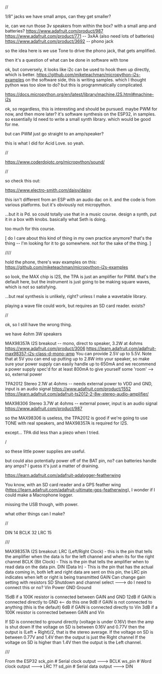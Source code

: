 //

1/8" jacks
we have small amps, can they get smaller?

ie, can we run those 3v speakers from within the box? with a small amp and batteries?
https://www.adafruit.com/product/987
https://www.adafruit.com/product/771 -- 3xAA (also need lots of batteries)
https://www.adafruit.com/product/3692 -- phono jack

so the idea here is we use Tone to drive the phono jack, that gets amplified.

then it's a question of what can be done in software with tone


ok, but conversely, it looks like i2c can be used to hook them up directly, which is better.
https://github.com/miketeachman/micropython-i2s-examples
on the software side, this is writing samples. which I thought python was too slow to do?
but this is programmatically complicated.

https://docs.micropython.org/en/latest/library/machine.I2S.html#machine-i2s


ok, so regardless, this is interesting and should be pursued. maybe PWM for now, and then more later? it's software synthesis on the ESP32, in samples. so essentially Id need to write a small synth library. which would be good for me.

but can PWM just go straight to an amp/speaker? 

this is what I did for Acid Love. so yeah.



//

https://www.coderdojotc.org/micropython/sound/

//

so check this out:

https://www.electro-smith.com/daisy/daisy


this isn't different from an ESP with an audio dac on it. and the code is from various platforms. but it's obviously not micropython.

...but it _is_ Pd. so could totally use that in a music course. design a synth, put it in a box with knobs. basically what Seth is doing.

too much for this course.


[
do I care about this kind of thing in my own practice anymore?
that's the thing -- I'm looking for it to go somewhere. not for the sake of the thing.
]

////


hold the phone, there's wav examples on this: https://github.com/miketeachman/micropython-i2s-examples


so look, the MAX chip is I2S, the TPA is just an amplifier for PWM. that's the default here, but the instrument is just going to be making square waves, which is not so satisfying. 

...but real synthesis is unlikely, right? unless I make a wavetable library.

playing a wave file could work, but requires an SD card reader. exists?

//


ok, so I still have the wrong thing.

we have 4ohm 3W speakers


MAX98357A I2S breakout -- mono, direct to speaker, 3.2W at 4ohms
https://www.adafruit.com/product/3006
https://learn.adafruit.com/adafruit-max98357-i2s-class-d-mono-amp
You can provide 2.5V up to 5.5V. Note that at 5V you can end up putting up to 2.8W into your speaker, so make sure your power supply can easily handle up to 650mA and we recommend a power supply spec'd for at least 800mA to give yourself some 'room'
--> so, external power


TPA2012  Stereo 2.1W at 4ohms -- needs external power to VDD and GND, input is an audio signal
https://www.adafruit.com/product/1552
https://learn.adafruit.com/adafruit-ts2012-2-8w-stereo-audio-amplifier/


MAX98306 Stereo 3.7W at 4ohms -- external power, input is an audio signal
https://www.adafruit.com/product/987



so the MAX98306 is useless, the TPA2012 is good if we're going to use TONE with real speakers, and MAX98357A is required for I2S.

except... TPA did less than a piezo when I tried.


/

so these little power supplies are useful.

but could also potentially power off of the BAT pin, no? can batteries handle any amps? I guess it's just a matter of draining.



https://learn.adafruit.com/adafruit-adalogger-featherwing



You know, with an SD card reader and a GPS feather wing (https://learn.adafruit.com/adafruit-ultimate-gps-featherwing), I wonder if I could make a Macrophone logger.

missing the USB though, with power.


what other things can I make?


//

DIN 14
BCLK 32
LRC 15

///

MAX98357A I2S breakout:
LRC (Left/Right Clock) - this is the pin that tells the amplifier when the data is for the left channel and when its for the right channel
BCLK (Bit Clock) - This is the pin that tells the amplifier when to read data on the data pin.
DIN (Data In) - This is the pin that has the actual data coming in, both left and right data are sent on this pin, the LRC pin indicates when left or right is being transmitted
GAIN	Can change gain setting with resistors
SD		Shutdown and channel select                  ---> do I need to connect this or no?
Vin 	Power
GND		Ground

15dB if a 100K resistor is connected between GAIN and GND
12dB if GAIN is connected directly to GND                       <-- do this one
9dB if GAIN is not connected to anything (this is the default)
6dB if GAIN is connected directly to Vin
3dB if a 100K resistor is connected between GAIN and Vin

If SD is connected to ground directly (voltage is under 0.16V) then the amp is shut down
If the voltage on SD is between 0.16V and 0.77V then the output is (Left + Right)/2, that is the stereo average. 
If the voltage on SD is between 0.77V and 1.4V then the output is just the Right channel
If the voltage on SD is higher than 1.4V then the output is the Left channel.

///

From the ESP32
sck_pin   # Serial clock output   ---> BCLK
ws_pin    # Word clock output     ---> LRC ??
sd_pin    # Serial data output    ---> DIN


<!-- https://learn.sparkfun.com/tutorials/i2s-audio-breakout-hookup-guide/all -->